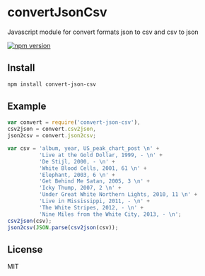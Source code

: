 # convertJsonCsv

Javascript module for convert formats json to csv and csv to json

[![npm version](https://badge.fury.io/js/convert-json-csv.svg)](https://www.npmjs.com/package/convert-json-csv)


## Install

```bash
npm install convert-json-csv
```

## Example

```javascript
var convert = require('convert-json-csv'),
csv2json = convert.csv2json,
json2csv = convert.json2csv;

var csv = 'album, year, US_peak_chart_post \n' +
          'Live at the Gold Dollar, 1999, - \n' +
          'De Stijl, 2000, - \n' +
          'White Blood Cells, 2001, 61 \n' +
          'Elephant, 2003, 6 \n' +
          'Get Behind Me Satan, 2005, 3 \n' +
          'Icky Thump, 2007, 2 \n' +
          'Under Great White Northern Lights, 2010, 11 \n' +
          'Live in Mississippi, 2011, - \n' +
          'The White Stripes, 2012, - \n' +
          'Nine Miles from the White City, 2013, - \n';
csv2json(csv);
json2csv(JSON.parse(csv2json(csv));
```

## License

MIT
